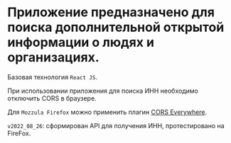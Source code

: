 # Приложение предназначено для поиска дополнительной открытой информации о людях и организациях.

Базовая технология `React JS`.

При использовании приложения для поиска ИНН необходимо отключить CORS в браузере.

Для `Mozzula Firefox` можно применить плагин [CORS Everywhere](https://addons.mozilla.org/ru/firefox/addon/cors-everywhere/).

`v2022_08_26`: сформирован API для получения ИНН, протестировано на FireFox.